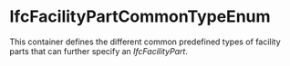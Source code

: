 # IfcFacilityPartCommonTypeEnum

This container defines the different common predefined types of facility parts that can further specify an _IfcFacilityPart_.
